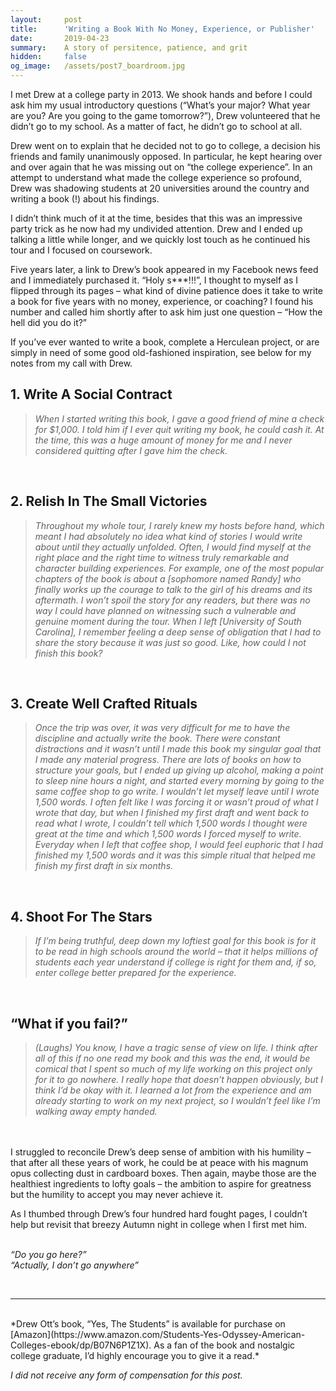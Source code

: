 ```yaml
---
layout:     post
title:      'Writing a Book With No Money, Experience, or Publisher'
date:       2019-04-23 
summary:    A story of persitence, patience, and grit
hidden:     false
og_image:   /assets/post7_boardroom.jpg
---
```


I met Drew at a college party in 2013. We shook hands and before I could ask him my usual introductory questions (“What’s your major? What year are you? Are you going to the game tomorrow?”), Drew volunteered that he didn’t go to my school. As a matter of fact, he didn’t go to school at all.
<br>

Drew went on to explain that he decided not to go to college, a decision his friends and family unanimously opposed. In particular, he kept hearing over and over again that he was missing out on “the college experience”. In an attempt to understand what made the college experience so profound, Drew was shadowing students at 20 universities around the country and writing a book (!) about his findings.
<br>

I didn’t think much of it at the time, besides that this was an impressive party trick as he now had my undivided attention. Drew and I ended up talking a little while longer, and we quickly lost touch as he continued his tour and I focused on coursework. 
<br>

Five years later, a link to Drew’s book appeared in my Facebook news feed and I immediately purchased it. “Holy s***!!!”, I thought to myself as I flipped through its pages – what kind of divine patience does it take to write a book for five years with no money, experience, or coaching? I found his number and called him shortly after to ask him just one question – “How the hell did you do it?”
<br>

If you’ve ever wanted to write a book, complete a Herculean project, or are simply in need of some good old-fashioned inspiration, see below for my notes from my call with Drew.
<br>

## 1.  Write A Social Contract

>*When I started writing this book, I gave a good friend of mine a check for $1,000. I told him if I ever quit writing my book, he could cash it. At the time, this was a huge amount of money for me and I never considered quitting after I gave him the check.*
<br>

## 2.  Relish In The Small Victories

>*Throughout my whole tour, I rarely knew my hosts before hand, which meant I had absolutely no idea what kind of stories I would write about until they actually unfolded. Often, I would find myself at the right place and the right time to witness truly remarkable and character building experiences. For example, one of the most popular chapters of the book is about a [sophomore named Randy] who finally works up the courage to talk to the girl of his dreams and its aftermath. I won’t spoil the story for any readers, but there was no way I could have planned on witnessing such a vulnerable and genuine moment during the tour. When I left [University of South Carolina], I remember feeling a deep sense of obligation that I had to share the story because it was just so good. Like, how could I not finish this book?*
<br>

## 3.  Create Well Crafted Rituals

>*Once the trip was over, it was very difficult for me to have the discipline and actually write the book. There were constant distractions and it wasn’t until I made this book my singular goal that I made any material progress. There are lots of books on how to structure your goals, but I ended up giving up alcohol, making a point to sleep nine hours a night, and started every morning by going to the same coffee shop to go write. I wouldn’t let myself leave until I wrote 1,500 words. I often felt like I was forcing it or wasn’t proud of what I wrote that day, but when I finished my first draft and went back to read what I wrote, I couldn’t tell which 1,500 words I thought were great at the time and which 1,500 words I forced myself to write. Everyday when I left that coffee shop, I would feel euphoric that I had finished my 1,500 words and it was this simple ritual that helped me finish my first draft in six months.*
<br>

## 4.  Shoot For The Stars

>*If I’m being truthful, deep down my loftiest goal for this book is for it to be read in high schools around the world – that it helps millions of students each year understand if college is right for them and, if so, enter college better prepared for the experience.*
<br>

## “What if you fail?”

>*(Laughs) You know, I have a tragic sense of view on life. I think after all of this if no one read my book and this was the end, it would be comical that I spent so much of my life working on this project only for it to go nowhere. I really hope that doesn’t happen obviously, but I think I’d be okay with it. I learned a lot from the experience and am already starting to work on my next project, so I wouldn’t feel like I’m walking away empty handed.*
<br>

<br>
I struggled to reconcile Drew’s deep sense of ambition with his humility – that after all these years of work, he could be at peace with his magnum opus collecting dust in cardboard boxes. Then again, maybe those are the healthiest ingredients to lofty goals – the ambition to aspire for greatness but the humility to accept you may never achieve it. 
<br>

As I thumbed through Drew’s four hundred hard fought pages, I couldn’t help but revisit that breezy Autumn night in college when I first met him.  
<br>

*“Do you go here?”*
<br>
*“Actually, I don’t go anywhere”*

<br>

***

<br>
*Drew Ott’s book, “Yes, The Students” is available for purchase on [Amazon](https://www.amazon.com/Students-Yes-Odyssey-American-Colleges-ebook/dp/B07N6P1Z1X). As a fan of the book and nostalgic college graduate, I’d highly encourage you to give it a read.*

*I did not receive any form of compensation for this post.*


